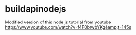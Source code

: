 # buildapinodejs
Modified version of this node js tutorial from youtube https://www.youtube.com/watch?v=f4F0brwbYKg&amp;t=145s
